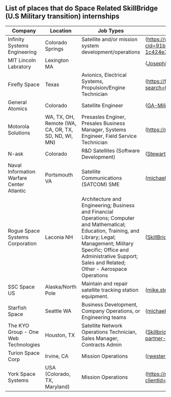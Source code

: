 ## List of places that do Space Related SkillBridge (U.S Military transition) internships 
| Company | Location | Job Types | Link/email
| --------|  ----- |  ----- | -----
| Infinity Systems Engineering | Colorado Springs |  Satellite and/or mission system development/operations | (https://workforcenow.adp.com/mascsr/default/mdf/recruitment/recruitment.html?cid=91b491ae-dad2-4b75-b7cb-1c424e338c10&ccId=19000101_000001&jobId=469063&lang=en_US)
| MIT Lincoln Labratory | Lexington MA | | (Josephine.lewis@ll.mit.edu)	
| Firefly Space | Texas | Avionics, Electrical Systems, Propulsion/Engine Technician | (https://firefly.hrmdirect.com/employment/job-openings.php?search=true&city=-1&state=-1&cust_sort1=170750)
| General Atomics | Colorado | Satellite Engineer | (GA-MilitaryPrograms@ga.com)
| Motorola Solutions | WA, TX, OH, Remote (WA, CA, OR, TX, SD, ND, WI, MN) | Presasles Enginer,  Presales Business Manager, Systems Engineer, Field Service Technician | (https://motorolasolutions.wd5.myworkdayjobs.com/Careers?q=skillbridge)
| N-ask | Colorado | R&D Satellites (Software Development) | (Stewart-Lasha@n-ask.com) (https://nask.world/company/paycor-link/)
| Naval Information Warfare Center Atlantic | Portsmouth VA | Satellite Communications (SATCOM) SME | (michael.a.brown7.civ@us.navy.mil)
| Rogue Space Systems Corporation | Laconia NH | Architecture and Engineering; Business and Financial Operations; Computer and Mathematical; Education, Training, and Library; Legal; Management; Military Specific; Office and Administrative Support; Sales and Related; Other - Aerospace Operations | (SkillBridge@Rogue.Space)
| SSC Space US | Alaska/North Pole | Maintain and repair satellite tracking station equipment. | (mike.steckel@sscspace.com)	
| Starfish Space | Seattle WA |  Business Development, Company Operations, or Engineering teams | (michael@starfishspace.com)
| The KYO Group - One Web Technologies | Houston, TX | Satellite Network Operations Technician, Sales Manager, Contracts Admin | (Skillbridge@thekyogroup.com) (https://www.thekyogroup.com/skillbridge-partner-opportunities/oneweb-technologies)
| Turion Space Corp | Irvine, CA | Mission Operations | (rwesterdahl@turionspace.com)
| York Space Systems | USA (Colorado, TX, Maryland)  | Mission Operations | (https://recruitingbypaycor.com/career/CareerHome.action?clientId=8a7883d0821e1a6301823c22a8bd068b)
